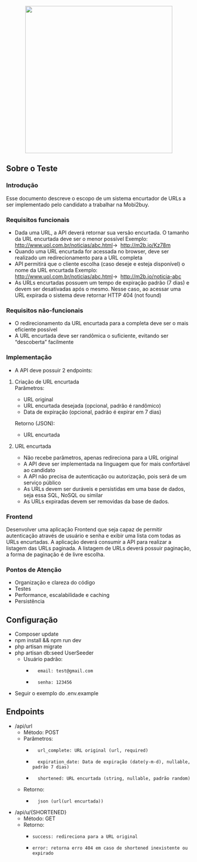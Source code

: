 <p align="center"><a href="https://mobi2buy.com/" target="_blank"><img src="https://pbs.twimg.com/profile_images/1058010452993720323/LozjSIla.jpg" width="400"></a></p>

## Sobre o Teste

### Introdução
Esse documento descreve o escopo de um sistema encurtador de URLs a ser implementado
pelo candidato a trabalhar na Mobi2buy.

### Requisitos funcionais

- Dada uma URL, a API deverá retornar sua versão encurtada. O tamanho da URL
encurtada deve ser o menor possível
Exemplo: ​ http://www.uol.com.br/noticias/abc.html​ -> ​ http://m2b.io/Kz78m
- Quando uma URL encurtada for acessada no browser, deve ser realizado um
redirecionamento para a URL completa
- API permitirá que o cliente escolha (caso deseje e esteja disponível) o nome da URL
encurtada
Exemplo: ​ http://www.uol.com.br/noticias/abc.html​ -> ​ http://m2b.io/noticia-abc
- As URLs encurtadas possuem um tempo de expiração padrão (7 dias) e devem ser
desativadas após o mesmo. Nesse caso, ao acessar uma URL expirada o sistema deve
retornar HTTP 404 (not found)

### Requisitos não-funcionais

- O redirecionamento da URL encurtada para a completa deve ser o mais eficiente possível
- A URL encurtada deve ser randômica o suficiente, evitando ser “descoberta” facilmente

### Implementação

- A API deve possuir 2 endpoints:
1. Criação de URL encurtada   
   Parâmetros:
    - URL original
   - URL encurtada desejada (opcional, padrão é randômico)
   - Data de expiração (opcional, padrão é expirar em 7 dias)   
 
    Retorno (JSON):
    - URL encurtada
    
2. URL encurtada
   - Não recebe parâmetros, apenas redireciona para a URL original
   - A API deve ser implementada na linguagem que for mais confortável ao candidato
   - A API não precisa de autenticação ou autorização, pois será de um serviço público
   - As URLs devem ser duráveis e persistidas em uma base de dados, seja essa SQL, NoSQL  ou similar
   - As URLs expiradas devem ser removidas da base de dados.

### Frontend
Desenvolver uma aplicação Frontend que seja capaz de permitir autenticação através de usuário
e senha e exibir uma lista com todas as URLs encurtadas.
A aplicação deverá consumir a API para realizar a listagem das URLs paginada.
A listagem de URLs deverá possuir paginação, a forma de paginação é de livre escolha.

### Pontos de Atenção
- Organização e clareza do código
- Testes
- Performance, escalabilidade e caching
- Persistência

## Configuração

- Composer update
- npm install && npm run dev
- php artisan migrate
- php artisan db:seed UserSeeder
    - Usuário padrão:
        -       email: test@gmail.com
        -       senha: 123456
- Seguir o exemplo do .env.example

## Endpoints
- /api/url
    - Método: POST
    - Parâmetros: 
        -       url_complete: URL original (url, required)
        -       expiration_date: Data de expiração (date(y-m-d), nullable, padrão 7 dias)
        -       shortened: URL encurtada (string, nullable, padrão random)
    - Retorno:
        -       json (url(url encurtada))
- /api/u/{SHORTENED}
    - Método: GET
    - Retorno:
       -     success: redireciona para a URL original
       -     error: retorna erro 404 em caso de shortened inexistente ou expirado
        


